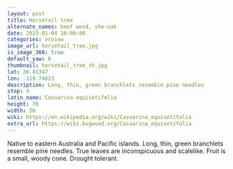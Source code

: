 ```yaml
---
layout: post
title: Horsetail tree
alternate_names: beef wood, she-oak
date: 2023-01-04 10:00:00
categories: vrview
image_url: horsetail_tree.jpg
is_image_360: true
default_yaw: 0
thumbnail: horsetail_tree_th.jpg
lat: 36.81347
lon: -119.74623
description: Long, thin, green branchlets resemble pine needles
stop: 4
latin_name: Casuarina equisetifolia
height: 70
width: 20
wiki: https://en.wikipedia.org/wiki/Casuarina_equisetifolia
extra_url: https://wiki.bugwood.org/Casuarina_equisetifolia
---
```

Native to eastern Australia and Pacific islands. Long, thin, green branchlets resemble pine needles. True leaves are inconspicuous and scalelike. Fruit is a small, woody cone. Drought​ ​tolerant.
